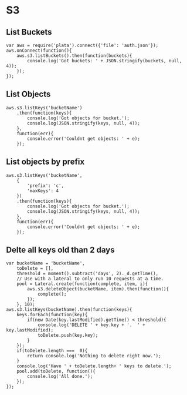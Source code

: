 # S3


## List Buckets

    var aws = require('plata').connect({'file': 'auth.json'});
    aws.onConnect(function(){
        aws.s3.listBuckets().then(function(buckets){
            console.log('Got buckets: ' + JSON.stringify(buckets, null, 4));
        });
    });


## List Objects

    aws.s3.listKeys('bucketName')
        .then(function(keys){
            console.log('Got objects for bucket.');
            console.log(JSON.stringify(keys, null, 4));
        },
        function(err){
            console.error('Couldnt get objects: ' + e);
        });

## List objects by prefix

    aws.s3.listKeys('bucketName',
        {
            'prefix': 'c',
            'maxKeys': 4
        })
        .then(function(keys){
            console.log('Got objects for bucket.');
            console.log(JSON.stringify(keys, null, 4));
        },
        function(err){
            console.error('Couldnt get objects: ' + e);
        });

## Delte all keys old than 2 days

    var bucketName = 'bucketName',
        toDelete = [],
        threshold = moment().subtract('days', 2)._d.getTime(),
        // Use with a lateral to only run 10 requests at a time.
        pool = Lateral.create(function(complete, item, i){
            aws.s3.deleteObject(bucketName, item).then(function(){
                complete();
            });
        }, 10);
    aws.s3.listKeys(bucketName).then(function(keys){
        keys.forEach(function(key){
            if(new Date(key.lastModified).getTime() < threshold){
                console.log('DELETE ' + key.key + '.  ' + key.lastModified);
                toDelete.push(key.key);
            }
        });
        if(toDelete.length ===  0){
            return console.log('Nothing to delete right now.');
        }
        console.log('Have ' + toDelete.length+ ' keys to delete.');
        pool.add(toDelete, function(){
            console.log('All done.');
        });
    });